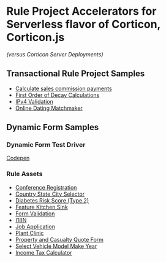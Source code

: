 # Rule Project Accelerators for Serverless flavor of Corticon, Corticon.js
_(versus Corticon Server Deployments)_

## Transactional Rule Project Samples
- [Calculate sales commission payments](<Commission Calculations/README.md>)
- [First Order of Decay Calculations](<Hazardous Gas First Order Decay/README.md>)
- [IPv4 Validation](<IPv4 Validation/README.md>)
- [Online Dating Matchmaker](Matchmaking/README.md)

## Dynamic Form Samples

### Dynamic Form Test Driver

[Codepen](https://codepen.io/SethMeldon/embed/yLwBKpm?default-tab=result)

### Rule Assets 
- [Conference Registration](Dynamic-Form-Samples/Conference-Registration)
- [Country State City Selector](Dynamic-Form-Samples/Country-State-City-Selector)
- [Diabetes Risk Score (Type 2)](Dynamic-Form-Samples/Diabetes-Risk-Score-(Type-2))
- [Feature Kitchen Sink](<Dynamic-Form-Samples/Feature Kitchen Sink>)
- [Form Validation](<Dynamic-Form-Samples/Form Validation>)
- [I18N](Dynamic-Form-Samples/I18N)
- [Job Application](Dynamic-Form-Samples/JobApplication)
- [Plant Clinic](Dynamic-Form-Samples/Plant-Clinic)
- [Property and Casualty Quote Form](<Dynamic-Form-Samples/Property and Casualty Quote Form>)
- [Select Vehicle Model Make Year](Dynamic-Form-Samples/Select-Vehicle-Model-Make-Year)
- [Income Tax Calculator](Dynamic-Form-Samples/US-2021-Income-Tax-Calculator)


